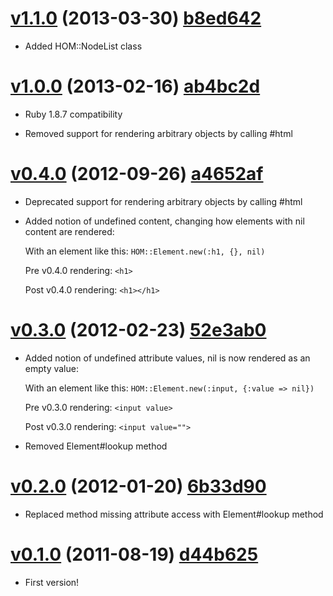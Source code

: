 # [v1.1.0](https://github.com/timcraft/hom/tree/v1.1.0) (2013-03-30) [b8ed642](https://github.com/timcraft/hom/commit/b8ed642cf60c72bc0cdf0ae9e312b4d6e304e251)

  * Added HOM::NodeList class

# [v1.0.0](https://github.com/timcraft/hom/tree/v1.0.0) (2013-02-16) [ab4bc2d](https://github.com/timcraft/hom/commit/ab4bc2deec73329415d6d41501239dd734dc202d)

  * Ruby 1.8.7 compatibility

  * Removed support for rendering arbitrary objects by calling #html

# [v0.4.0](https://github.com/timcraft/hom/tree/v0.4.0) (2012-09-26) [a4652af](https://github.com/timcraft/hom/commit/a4652af51ada2e6c38960d6658ab3c0ccf7cc153)

  * Deprecated support for rendering arbitrary objects by calling #html

  * Added notion of undefined content, changing how elements with nil content are rendered:

    With an element like this: `HOM::Element.new(:h1, {}, nil)`

    Pre v0.4.0 rendering: `<h1>`

    Post v0.4.0 rendering: `<h1></h1>`

# [v0.3.0](https://github.com/timcraft/hom/tree/v0.3.0) (2012-02-23) [52e3ab0](https://github.com/timcraft/hom/commit/52e3ab0845c075a90ebd0e90e45752cbb777250f)

  * Added notion of undefined attribute values, nil is now rendered as an empty value:

    With an element like this: `HOM::Element.new(:input, {:value => nil})`

    Pre v0.3.0 rendering: `<input value>`

    Post v0.3.0 rendering: `<input value="">`

  * Removed Element#lookup method

# [v0.2.0](https://github.com/timcraft/hom/tree/v0.2.0) (2012-01-20) [6b33d90](https://github.com/timcraft/hom/commit/6b33d907a1809eac5c50ef52741d6c59cb6ef013)

  * Replaced method missing attribute access with Element#lookup method

# [v0.1.0](https://github.com/timcraft/hom/tree/v0.1.0) (2011-08-19) [d44b625](https://github.com/timcraft/hom/commit/d44b6250a58c0fd1ef51200dd2372ee2c3442379)

  * First version!
